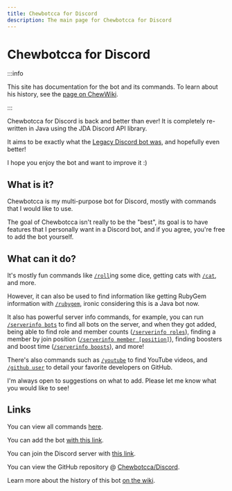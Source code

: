 ```yaml
---
title: Chewbotcca for Discord
description: The main page for Chewbotcca for Discord
---
```


# Chewbotcca for Discord

:::info

This site has documentation for the bot and its commands. To learn about his history, see the [page on ChewWiki](https://chew.wiki/view/Chewbotcca_Discord_Bot).

:::

Chewbotcca for Discord is back and better than ever! 
It is completely re-written in Java using the JDA Discord API library.

It aims to be exactly what the [Legacy Discord bot was](https://chew.wiki/view/Chewbotcca_for_Discord_(Legacy)), and hopefully even better!

I hope you enjoy the bot and want to improve it :)

## What is it?

Chewbotcca is my multi-purpose bot for Discord, mostly with commands that I would like to use.

The goal of Chewbotcca isn't really to be the "best", its goal is to have features that I personally want in a Discord bot, and if you agree, you're free to add the bot yourself.

## What can it do?

It's mostly fun commands like [`/roll`](./chewbotcca/commands/roll.md)ing some dice, getting cats with [`/cat`](./chewbotcca/commands/cat.md), and more.

However, it can also be used to find information like getting RubyGem information with [`/rubygem`](./chewbotcca/commands/rubygem.md), ironic considering this is a Java bot now.

It also has powerful server info commands,
for example, you can run [`/serverinfo bots`](./chewbotcca/commands/serverinfo.md#bots-sub-command) to find all bots on the server, and when they got added,
being able to find role and member counts ([`/serverinfo roles`](./chewbotcca/commands/serverinfo.md#roles-sub-command)),
finding a member by join position ([`/serverinfo member [position]`](./chewbotcca/commands/serverinfo.md#member-sub-command)),
finding boosters and boost time ([`/serverinfo boosts`](./chewbotcca/commands/serverinfo.md#boosts-sub-command)),
and more!

There's also commands such as [`/youtube`](./chewbotcca/commands/youtube.md) to find YouTube videos,
and [`/github user`](./chewbotcca/commands/github.md#user-subcommand) to detail your favorite developers on GitHub.

I'm always open to suggestions on what to add. Please let me know what you would like to see!

## Links

You can view all commands [here](./chewbotcca/commands).

You can add the bot [with this link](https://discord.com/api/oauth2/authorize?client_id=604362556668248095&permissions=939879492&scope=bot%20applications.commands).

You can join the Discord server with [this link](https://discord.gg/UjxQ3Bh).

You can view the GitHub repository @ [Chewbotcca/Discord](https://github.com/Chewbotcca/Discord).

Learn more about the history of this bot [on the wiki](https://chew.wiki/view/Chewbotcca_for_Discord).
